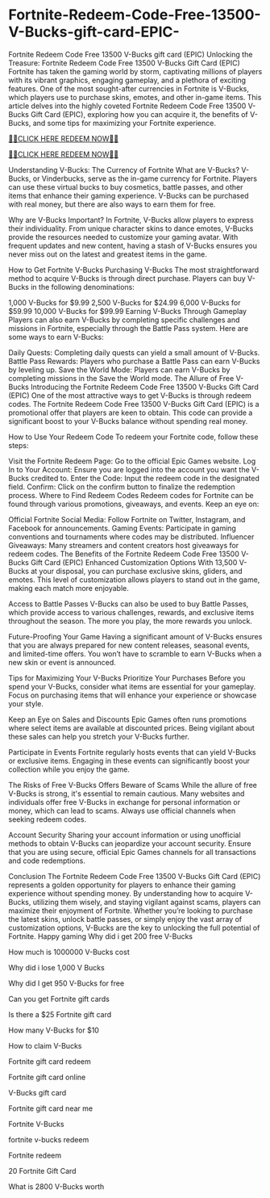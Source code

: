 # Fortnite-Redeem-Code-Free-13500-V-Bucks-gift-card-EPIC-
Fortnite Redeem Code Free 13500 V-Bucks gift card (EPIC)
Unlocking the Treasure: Fortnite Redeem Code Free 13500 V-Bucks Gift Card (EPIC)
Fortnite has taken the gaming world by storm, captivating millions of players with its vibrant graphics, engaging gameplay, and a plethora of exciting features. One of the most sought-after currencies in Fortnite is V-Bucks, which players use to purchase skins, emotes, and other in-game items. This article delves into the highly coveted Fortnite Redeem Code Free 13500 V-Bucks Gift Card (EPIC), exploring how you can acquire it, the benefits of V-Bucks, and some tips for maximizing your Fortnite experience.

[🎁🎁CLICK HERE REDEEM NOW🎁🎁](https://www.buyredeemcodee.com/)

[🎁🎁CLICK HERE REDEEM NOW🎁🎁](https://www.buyredeemcodee.com/)

Understanding V-Bucks: The Currency of Fortnite
What are V-Bucks?
V-Bucks, or Vinderbucks, serve as the in-game currency for Fortnite. Players can use these virtual bucks to buy cosmetics, battle passes, and other items that enhance their gaming experience. V-Bucks can be purchased with real money, but there are also ways to earn them for free.

Why are V-Bucks Important?
In Fortnite, V-Bucks allow players to express their individuality. From unique character skins to dance emotes, V-Bucks provide the resources needed to customize your gaming avatar. With frequent updates and new content, having a stash of V-Bucks ensures you never miss out on the latest and greatest items in the game.

How to Get Fortnite V-Bucks
Purchasing V-Bucks
The most straightforward method to acquire V-Bucks is through direct purchase. Players can buy V-Bucks in the following denominations:

1,000 V-Bucks for $9.99
2,500 V-Bucks for $24.99
6,000 V-Bucks for $59.99
10,000 V-Bucks for $99.99
Earning V-Bucks Through Gameplay
Players can also earn V-Bucks by completing specific challenges and missions in Fortnite, especially through the Battle Pass system. Here are some ways to earn V-Bucks:

Daily Quests: Completing daily quests can yield a small amount of V-Bucks.
Battle Pass Rewards: Players who purchase a Battle Pass can earn V-Bucks by leveling up.
Save the World Mode: Players can earn V-Bucks by completing missions in the Save the World mode.
The Allure of Free V-Bucks
Introducing the Fortnite Redeem Code Free 13500 V-Bucks Gift Card (EPIC)
One of the most attractive ways to get V-Bucks is through redeem codes. The Fortnite Redeem Code Free 13500 V-Bucks Gift Card (EPIC) is a promotional offer that players are keen to obtain. This code can provide a significant boost to your V-Bucks balance without spending real money.

How to Use Your Redeem Code
To redeem your Fortnite code, follow these steps:

Visit the Fortnite Redeem Page: Go to the official Epic Games website.
Log In to Your Account: Ensure you are logged into the account you want the V-Bucks credited to.
Enter the Code: Input the redeem code in the designated field.
Confirm: Click on the confirm button to finalize the redemption process.
Where to Find Redeem Codes
Redeem codes for Fortnite can be found through various promotions, giveaways, and events. Keep an eye on:

Official Fortnite Social Media: Follow Fortnite on Twitter, Instagram, and Facebook for announcements.
Gaming Events: Participate in gaming conventions and tournaments where codes may be distributed.
Influencer Giveaways: Many streamers and content creators host giveaways for redeem codes.
The Benefits of the Fortnite Redeem Code Free 13500 V-Bucks Gift Card (EPIC)
Enhanced Customization Options
With 13,500 V-Bucks at your disposal, you can purchase exclusive skins, gliders, and emotes. This level of customization allows players to stand out in the game, making each match more enjoyable.

Access to Battle Passes
V-Bucks can also be used to buy Battle Passes, which provide access to various challenges, rewards, and exclusive items throughout the season. The more you play, the more rewards you unlock.

Future-Proofing Your Game
Having a significant amount of V-Bucks ensures that you are always prepared for new content releases, seasonal events, and limited-time offers. You won’t have to scramble to earn V-Bucks when a new skin or event is announced.

Tips for Maximizing Your V-Bucks
Prioritize Your Purchases
Before you spend your V-Bucks, consider what items are essential for your gameplay. Focus on purchasing items that will enhance your experience or showcase your style.

Keep an Eye on Sales and Discounts
Epic Games often runs promotions where select items are available at discounted prices. Being vigilant about these sales can help you stretch your V-Bucks further.

Participate in Events
Fortnite regularly hosts events that can yield V-Bucks or exclusive items. Engaging in these events can significantly boost your collection while you enjoy the game.

The Risks of Free V-Bucks Offers
Beware of Scams
While the allure of free V-Bucks is strong, it's essential to remain cautious. Many websites and individuals offer free V-Bucks in exchange for personal information or money, which can lead to scams. Always use official channels when seeking redeem codes.

Account Security
Sharing your account information or using unofficial methods to obtain V-Bucks can jeopardize your account security. Ensure that you are using secure, official Epic Games channels for all transactions and code redemptions.

Conclusion
The Fortnite Redeem Code Free 13500 V-Bucks Gift Card (EPIC) represents a golden opportunity for players to enhance their gaming experience without spending money. By understanding how to acquire V-Bucks, utilizing them wisely, and staying vigilant against scams, players can maximize their enjoyment of Fortnite. Whether you’re looking to purchase the latest skins, unlock battle passes, or simply enjoy the vast array of customization options, V-Bucks are the key to unlocking the full potential of Fortnite. Happy gaming
Why did i get 200 free V-Bucks

How much is 1000000 V-Bucks cost

Why did i lose 1,000 V Bucks

Why did I get 950 V-Bucks for free

Can you get Fortnite gift cards

Is there a $25 Fortnite gift card

How many V-Bucks for $10

How to claim V-Bucks

Fortnite gift card redeem

Fortnite gift card online

V-Bucks gift card

Fortnite gift card near me

Fortnite V-Bucks

fortnite v-bucks redeem

Fortnite redeem

20 Fortnite Gift Card

What is 2800 V-Bucks worth
